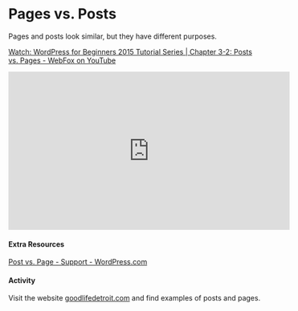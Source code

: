 # Pages vs. Posts

Pages and posts look similar, but they have different purposes.

[Watch: WordPress for Beginners 2015 Tutorial Series | Chapter 3-2: Posts vs. Pages - WebFox on YouTube](https://youtu.be/ac6t3jKKdWY)

<iframe width="560" height="315" src="https://www.youtube.com/embed/ac6t3jKKdWY" frameborder="0" allow="accelerometer; autoplay; encrypted-media; gyroscope; picture-in-picture" allowfullscreen></iframe>

#### Extra Resources
[Post vs. Page - Support - WordPress.com](https://en.support.wordpress.com/post-vs-page/)

#### Activity
Visit the website [goodlifedetroit.com](https://goodlifedetroit.com/) and find examples of posts and pages.
